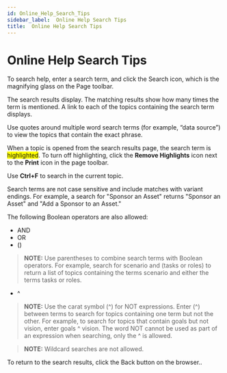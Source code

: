 ```yaml
---
id: Online_Help_Search_Tips
sidebar_label:  Online Help Search Tips
title:  Online Help Search Tips
---
```


# Online Help Search Tips

To search help, enter a search term, and click the Search icon, which is
the magnifying glass on the Page toolbar.

The search results display. The matching results show how many times the
term is mentioned. A link to each of the topics containing the search
term displays.

Use quotes around multiple word search terms (for example, “data
source”) to view the topics that contain the exact phrase.

When a topic is opened from the search results page, the search term is
<span style="background-color: #ffff00;">highlighted</span>. To turn off
highlighting, click the **Remove Highlights** icon next to the **Print**
icon in the page toolbar.

Use **Ctrl+F** to search in the current topic.

Search terms are not case sensitive and include matches with variant
endings. For example, a search for "Sponsor an Asset" returns "Sponsor
an Asset" and "Add a Sponsor to an Asset."

The following Boolean operators are also allowed:

  - AND
  - OR
  - ()

>**NOTE:** Use parentheses to combine search terms with Boolean
operators. For example, search for scenario and (tasks or roles) to
return a list of topics containing the terms scenario and either the
terms tasks or roles.

  - ^

>**NOTE:** Use the carat symbol (^) for NOT expressions. Enter (^)
between terms to search for topics containing one term but not the
other. For example, to search for topics that contain goals but not
vision, enter goals ^ vision. The word NOT cannot be used as part of an
expression when searching, only the ^ is allowed.

>**NOTE:** Wildcard searches are not allowed.

To return to the search results, click the Back button on the browser..
